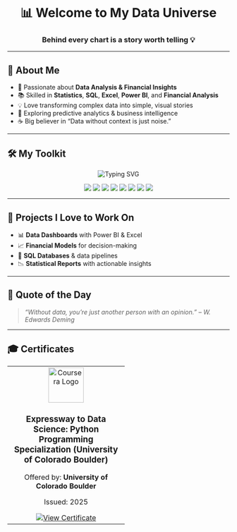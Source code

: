 
<h1 align="center">📊 Welcome to My Data Universe</h1>
<h3 align="center">Behind every chart is a story worth telling 💡</h3>

---

## 🌟 About Me
- 🎯 Passionate about **Data Analysis & Financial Insights**  
- 📚 Skilled in **Statistics**, **SQL**, **Excel**, **Power BI**, and **Financial Analysis**  
- 💡 Love transforming complex data into simple, visual stories  
- 🚀 Exploring predictive analytics & business intelligence  
- ☕ Big believer in “Data without context is just noise.”

---

## 🛠 My Toolkit
<!-- Animated Intro -->
<p align="center">
  <img src="https://readme-typing-svg.herokuapp.com?font=Fira+Code&weight=600&size=25&duration=2000&pause=800&color=F2C811&center=true&vCenter=true&width=550&lines=I+make+data+speak.;Turning+numbers+into+insights.;Where+data+meets+clarity." alt="Typing SVG" />
</p>

<p align="center">
  <img src="https://img.shields.io/badge/-Statistics-blue?style=for-the-badge&logo=databricks&logoColor=white">
  <img src="https://img.shields.io/badge/-SQL-orange?style=for-the-badge&logo=postgresql&logoColor=white">
  <img src="https://img.shields.io/badge/-Excel-217346?style=for-the-badge&logo=microsoft-excel&logoColor=white">
  <img src="https://img.shields.io/badge/-Power%20BI-F2C811?style=for-the-badge&logo=powerbi&logoColor=black">
  <img src="https://img.shields.io/badge/-Financial%20Analysis-CC0000?style=for-the-badge&logo=money&logoColor=white">
  <img src="https://img.shields.io/badge/-IFRS-0A3161?style=for-the-badge&logo=balance-scale&logoColor=white">
  <img src="https://img.shields.io/badge/-Dashboards-20B2AA?style=for-the-badge&logo=tableau&logoColor=white">
  <img src="https://img.shields.io/badge/-Data%20Visualization-8A2BE2?style=for-the-badge&logo=chart-bar&logoColor=white">
</p>

---

## 🚀 Projects I Love to Work On
- 📊 **Data Dashboards** with Power BI & Excel  
- 📈 **Financial Models** for decision-making  
- 📂 **SQL Databases** & data pipelines  
- 📉 **Statistical Reports** with actionable insights  

---

## 💬 Quote of the Day
> *“Without data, you’re just another person with an opinion.” – W. Edwards Deming*

---
## 🎓 Certificates

<div align="center">
<table>
<tr>

<!-- Coursera Card -->
<td align="center" width="250px">
  <img src="https://brandfetch.com/coursera.org?view=library&library=default&collection=logos&asset=idzX4nGXpr&utm_source=https%253A%252F%252Fbrandfetch.com%252Fcoursera.org&utm_medium=copyAction&utm_campaign=brandPageReferral" width="80px" alt="Coursera Logo">
  <h3>Expressway to Data Science: Python Programming Specialization (University of Colorado Boulder)</h3>
  <p>Offered by: <strong>University of Colorado Boulder</strong></p>
  <p>Issued: 2025</p>
  <a href="https://coursera.org/share/c0ee45e77cc04dfab2ced54873fa14b2" target="_blank">
    <img src="https://img.shields.io/badge/View%20Certificate-blue?style=for-the-badge" alt="View Certificate">
  </a>
</td>

</tr>
</table>
</div>

